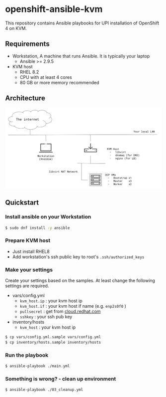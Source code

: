 # openshift-ansible-kvm

This repository contains Ansible playbooks for UPI installation of OpenShift 4 on KVM.


## Requirements

- Workstation, A machine that runs Ansible. It is typically your laptop
    - Ansible >= 2.9.5
- KVM host
    - RHEL 8.2
    - CPU with at least 4 cores
    - 80 GB or more memory recommended

## Architecture

![openshift-ansible-kvm-architecture](docs/assets/openshift-ansible-kvm-architecture.png)


## Quickstart

### Install ansible on your Workstation

```bash
$ sudo dnf install -y ansible
```

### Prepare KVM host

- Just install RHEL8
- Add workstation's ssh public key to root's `.ssh/authorized_keys`

### Make your settings

Create your settings based on the samples.
At least change the following settings are required.

- vars/config.yml
    - `kvm_host.ip` : your kvm host ip
    - `kvm_host.if` : your kvm host if name (e.g. `enp2s0f0` )
    - `pullsecret`  : get from [cloud.redhat.com](https://cloud.redhat.com/openshift/install/metal/user-provisioned)
    - `sshkey`      : your ssh pub key
- inventory/hosts
    - `kvm_host`    : your kvm host ip

```bash
$ cp vars/config.yml.sample vars/config.yml
$ cp inventory/hosts.sample inventory/hosts
```

### Run the playbook

```bash
$ ansible-playbook ./main.yml
```

### Something is wrong? - clean up environment

```bash
$ ansible-playbook ./03_cleanup.yml
```

